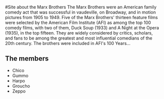 #Site about the Marx Brothers
The Marx Brothers were an American family comedy act that was successful in vaudeville, on Broadway, and in motion pictures from 1905 to 1949. Five of the Marx Brothers' thirteen feature films were selected by the American Film Institute (AFI) as among the top 100 comedy films, with two of them, Duck Soup (1933) and A Night at the Opera (1935), in the top fifteen. They are widely considered by critics, scholars, and fans to be among the greatest and most influential comedians of the 20th century. The brothers were included in AFI's 100 Years...

## The members

* Chico
* Gummo
* Harpo
* Groucho 
* Zeppo 
